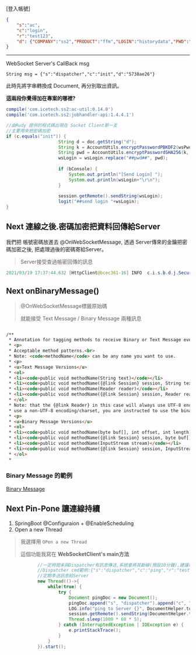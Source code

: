 [登入帳號]

```json
{
    "s":"ac",
 	"c":"login",
    "r":"test123",
    "d": {"COMPANY":"ss2","PRODUCT":"ffm","LOGIN":"historydata","PWD":"70547377","APP":"X3","RT_TRADINGS":true,"RT_PERMS":true,"RT_QRYTKS":1}
}
```

---

WebSocket Server's  CallBack msg

`String msg = {"s":"dispatcher","c":"init","d":"5738ae26"}`

此時先將字串轉換成 Document, 再分別取出資訊。



**這兩段你覺得加在專案的哪裡?**

```groovy
compile('com.icetech.ss2:ac-util:0.14.0')
compile('com.icetech.ss2:jobhandler-api:1.4.4.1')
```





```java
//由Rudy 提供的程式碼出現在 Socket Client那一支
//主要用來把密碼加密
if (c.equals("init")) {
                    String d = doc.getString("d");
                    String k = AccountUtils.encryptPasswordPBKDF2(wsPwd);
                    String pwd = AccountUtils.encryptPasswordSHA256(k, d);
                    wsLogin = wsLogin.replace("##pwd##", pwd);
                    
                    if (bConsole) {
                        System.out.println("[Send Login] ");
                        System.out.println(wsLogin+"\r\n");
                    }
                    
                    session.getRemote().sendString(wsLogin);
                    logit("##send login "+wsLogin);
}
```



## **Next 連線之後.密碼加密把資料回傳給Server**

我們把 帳號密碼放進去 @OnWebSocketMessage, 透過 Server傳來的金鑰把密碼加密之後, 把處理過後的密碼寄給Server。

> Server接受查過帳密回傳的訊息

```java
2021/03/19 17:37:44.632 [HttpClient@bcec361-16] INFO  c.i.s.b.d.j.SecureClientSocket - onMessage() - {"s":"ac","c":"login","d":{"SESSION":"ss2:ffm:ws#572150bf34e84e6cb324952ba46c8fba","IDLE_TIMEOUT":720000,"pd.setting":{},"quote.settings":[],"PERMS":{"apconfig":["getcompany","setcompany","delcompany","getproduct","setproduct","delproduct","getuser","setuser","deluser","sub","delexuser","setexuser","getexuser","delexproduct","setexproduct","getexproduct","delexcompany","setexcompany","getexcompany","search"],"basicdata":["lhsi","lhri","lhdi","lhcqyz"],"bginfo":["sub","unsub","enable","disable","loss","del","badge"],"contractspec":["exchangespec","commodityspec","tradingstatus","holiday"],"historydata":["ss","query","hday","hmon","twahcd","cqyz","sectick","otick","eps","greeks"],"k":["sub","unsub"],"o":["sub","unsub","mkt","query","custom"],"og":["custom","mkt","unsub","sub","snapshot"],"optcloud":["getivrank","getoirank"],"optdata":["sub","unsub","mkt"],"pa":["memo","alter","delete","status","history","request","sub"],"q":["sub","unsub","mkt","omk","tbl"],"symbol":["sub","get","unsub"],"symservice":["get","sub","unsub"]},"TKS":["ss2:ffm:ws#572150bf34e84e6cb324952ba46c8fba@XFhuhh8W"],"PING_TIME":60000},"cd":1,"r":"test123","lt":true}

```



## Next onBinaryMessage()

> @OnWebSocketMessage標籤原始碼
>
> 就能接受 Text Message / Binary Message 兩種訊息

```html

/**
 * Annotation for tagging methods to receive Binary or Text Message events.
 * <p>
 * Acceptable method patterns.<br>
 * Note: <code>methodName</code> can be any name you want to use.
 * <p>
 * <u>Text Message Versions</u>
 * <ol>
 * <li><code>public void methodName(String text)</code></li>
 * <li><code>public void methodName({@link Session} session, String text)</code></li>
 * <li><code>public void methodName(Reader reader)</code></li>
 * <li><code>public void methodName({@link Session} session, Reader reader)</code></li>
 * </ol>
 * Note: that the {@link Reader} in this case will always use UTF-8 encoding/charset (this is dictated by the RFC 6455 spec for Text Messages. If you need to
 * use a non-UTF-8 encoding/charset, you are instructed to use the binary messaging techniques.
 * <p>
 * <u>Binary Message Versions</u>
 * <ol>
 * <li><code>public void methodName(byte buf[], int offset, int length)</code></li>
 * <li><code>public void methodName({@link Session} session, byte buf[], int offset, int length)</code></li>
 * <li><code>public void methodName(InputStream stream)</code></li>
 * <li><code>public void methodName({@link Session} session, InputStream stream)</code></li>
 * </ol>
 *
```

###  Binary Message 的範例

[Binary Message](https://www.codota.com/code/java/classes/org.eclipse.jetty.websocket.api.annotations.OnWebSocketMessage)



## Next Pin-Pone 讓連線持續

1. SpringBoot @Configuraion + @EnableScheduling
2. Open a new Thread

> 我選擇用 `OPen a new Thread`
>
> 這個功能我寫在 **WebSocketClient's  main方法**

```java
			//一定時間未與Dispatcher有訊息傳送,系統會將其斷線(預設10分鐘),建議每5分鐘ping一次
			//Dispatcher cmd範例:{"s":"dispatcher","c":"ping","r":"test123"}
			//定期季送訊息給Server
			new Thread(()->{
				while(true) {
					try {
						Document pingDoc = new Document();
						pingDoc.append("s", "dispatcher").append("c", "ping").append("r", "test123");
						LOG.info("ping to Server {}", DocumentHelper.toJson(pingDoc));
						session.getRemote().sendString(DocumentHelper.toJson(pingDoc));
						Thread.sleep(1000 * 60 * 5);
					} catch (InterruptedException | IOException e) {
						e.printStackTrace();
					}
				}
			}).start();
```



